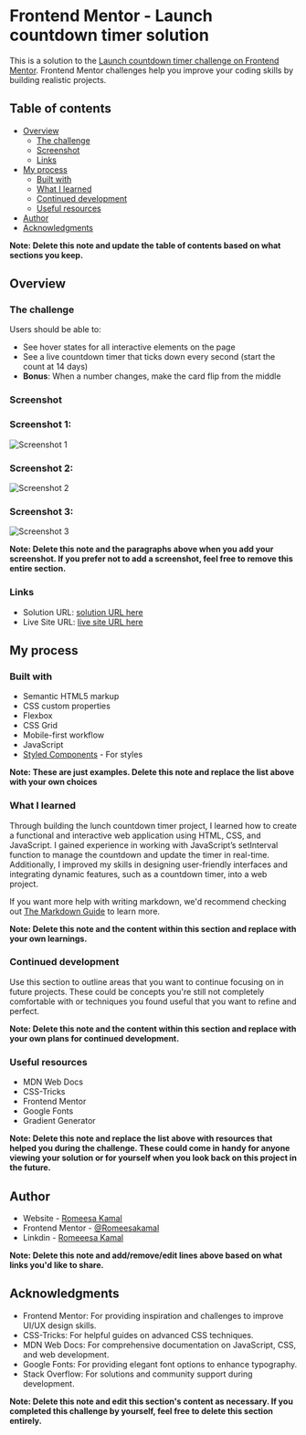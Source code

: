 # Frontend Mentor - Launch countdown timer solution

This is a solution to the [Launch countdown timer challenge on Frontend Mentor](https://github.com/RomeesaKamal/lunch-countdown-timer). Frontend Mentor challenges help you improve your coding skills by building realistic projects. 

## Table of contents

- [Overview](#overview)
  - [The challenge](#the-challenge)
  - [Screenshot](#screenshot)
  - [Links](#links)
- [My process](#my-process)
  - [Built with](#built-with)
  - [What I learned](#what-i-learned)
  - [Continued development](#continued-development)
  - [Useful resources](#useful-resources)
- [Author](#author)
- [Acknowledgments](#acknowledgments)

**Note: Delete this note and update the table of contents based on what sections you keep.**

## Overview

### The challenge

Users should be able to:

- See hover states for all interactive elements on the page
- See a live countdown timer that ticks down every second (start the count at 14 days)
- **Bonus**: When a number changes, make the card flip from the middle

### Screenshot

### Screenshot 1:
![Screenshot 1](assets/screenshot1.png)

### Screenshot 2:
![Screenshot 2](assets/screenshot2.png)

### Screenshot 3:
![Screenshot 3](assets/screenshot3.png)


**Note: Delete this note and the paragraphs above when you add your screenshot. If you prefer not to add a screenshot, feel free to remove this entire section.**

### Links

- Solution URL: [ solution URL here](https://github.com/RomeesaKamal/lunch-countdown-timer)
- Live Site URL: [live site URL here](https://romeesakamal.github.io/lunch-countdown-timer/)

## My process

### Built with

- Semantic HTML5 markup
- CSS custom properties
- Flexbox
- CSS Grid
- Mobile-first workflow
- JavaScript
- [Styled Components](https://styled-components.com/) - For styles

**Note: These are just examples. Delete this note and replace the list above with your own choices**

### What I learned

Through building the lunch countdown timer project, I learned how to create a functional and interactive web application using HTML, CSS, and JavaScript. I gained experience in working with JavaScript’s setInterval function to manage the countdown and update the timer in real-time. Additionally, I improved my skills in designing user-friendly interfaces and integrating dynamic features, such as a countdown timer, into a web project.

If you want more help with writing markdown, we'd recommend checking out [The Markdown Guide](https://www.markdownguide.org/) to learn more.

**Note: Delete this note and the content within this section and replace with your own learnings.**

### Continued development

Use this section to outline areas that you want to continue focusing on in future projects. These could be concepts you're still not completely comfortable with or techniques you found useful that you want to refine and perfect.

**Note: Delete this note and the content within this section and replace with your own plans for continued development.**

### Useful resources

- MDN Web Docs
- CSS-Tricks
- Frontend Mentor
- Google Fonts
- Gradient Generator


**Note: Delete this note and replace the list above with resources that helped you during the challenge. These could come in handy for anyone viewing your solution or for yourself when you look back on this project in the future.**

## Author

- Website - [Romeesa Kamal](https://github.com/RomeesaKamal)
- Frontend Mentor - [@Romeesakamal](https://www.frontendmentor.io/profile/yourusername)
- Linkdin - [Romeeesa Kamal](www.linkedin.com/in/romeesa-kamal-7864b8342)

**Note: Delete this note and add/remove/edit lines above based on what links you'd like to share.**

## Acknowledgments

- Frontend Mentor: For providing inspiration and challenges to improve UI/UX design skills.
- CSS-Tricks: For helpful guides on advanced CSS techniques.
- MDN Web Docs: For comprehensive documentation on JavaScript, CSS, and web development.
- Google Fonts: For providing elegant font options to enhance typography.
- Stack Overflow: For solutions and community support during development.




**Note: Delete this note and edit this section's content as necessary. If you completed this challenge by yourself, feel free to delete this section entirely.**
